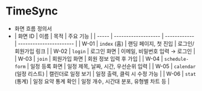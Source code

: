 # TimeSync
- 화면 흐름 정의서
- | 화면 ID | 이름                  | 목적           | 주요 기능                   |
| ----- | ------------------- | ------------ | ----------------------- |
| W-01  | `index` (홈)         | 랜딩 페이지, 첫 진입 | 로그인/회원가입 링크             |
| W-02  | `login`             | 로그인 화면       | 이메일, 비밀번호 입력 → 로그인      |
| W-03  | `join`              | 회원가입 화면      | 회원 정보 입력 후 가입           |
| W-04  | `schedule-form`     | 일정 등록 화면     | 일정 제목, 날짜, 시간, 우선순위 입력  |
| W-05  | `calendar` (일정 리스트) | 캘린더로 일정 보기   | 일정 출력, 클릭 시 수정 가능       |
| W-06  | `stat` (통계)         | 일정 요약 통계 확인  | 일정 개수, 시간대 분포, 유형별 차트 등 |
